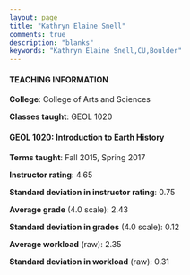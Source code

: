 ```yaml
---
layout: page
title: "Kathryn Elaine Snell" 
comments: true
description: "blanks"
keywords: "Kathryn Elaine Snell,CU,Boulder"
---
```

<head>
<script src="https://ajax.googleapis.com/ajax/libs/jquery/2.1.3/jquery.min.js"></script>
<script src="https://dl.dropboxusercontent.com/s/pc42nxpaw1ea4o9/highcharts.js?dl=0"></script>
<!-- <script src="../assets/js/highcharts.js"></script> -->
<style type="text/css">@font-face {
	font-family: "Bebas Neue";
	src: url(https://www.filehosting.org/file/details/544349/BebasNeue Regular.otf) format("opentype");
	}
	h1.Bebas { 
		font-family: "Bebas Neue", Verdana, Tahoma;
	}
</style>
</head>
	   
#### TEACHING INFORMATION

**College**: College of Arts and Sciences

**Classes taught**: GEOL 1020

#### GEOL 1020: Introduction to Earth History

**Terms taught**: Fall 2015, Spring 2017

**Instructor rating**: 4.65

**Standard deviation in instructor rating**: 0.75

**Average grade** (4.0 scale): 2.43

**Standard deviation in grades** (4.0 scale): 0.12

**Average workload** (raw): 2.35

**Standard deviation in workload** (raw): 0.31

